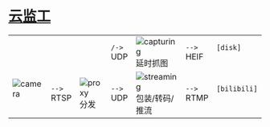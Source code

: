 [云监工](https://live.bilibili.com/655882)
==========

| | | | | | | |
|-|-|-|-|-|-|-|
| | | | `/->`<br>UDP | ![capturing](https://live.xingrz.me/badge/capturing)<br>延时抓图 | `-->`<br>HEIF | `[disk]`<br>&nbsp; |
| ![camera](https://live.xingrz.me/badge/camera)<br>&nbsp; | `-->`<br>RTSP | ![proxy](https://live.xingrz.me/badge/proxy)<br>分发 | `-->`<br>UDP | ![streaming](https://live.xingrz.me/badge/streaming)<br>包装/转码/推流 | `-->`<br>RTMP | `[bilibili]`<br>&nbsp; |
